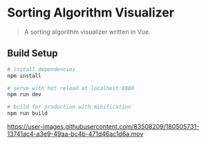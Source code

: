 # Sorting Algorithm Visualizer

> A sorting algorithm visualizer written in Vue.

## Build Setup

``` bash
# install dependencies
npm install

# serve with hot reload at localhost:8080
npm run dev

# build for production with minification
npm run build
```


https://user-images.githubusercontent.com/83508209/180505731-13741ac4-a3e9-49aa-bc4b-471d46ac1d6a.mov
